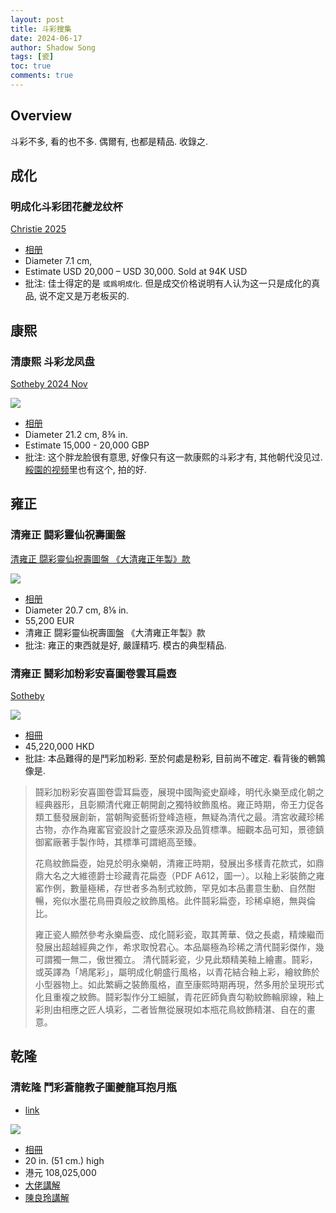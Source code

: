 ```yaml
---
layout: post
title: 斗彩搜集
date: 2024-06-17
author: Shadow Song
tags: [瓷]
toc: true
comments: true
---
```


## Overview

斗彩不多, 看的也不多. 偶爾有, 也都是精品. 收錄之. 

## 成化

### 明成化斗彩团花夔龙纹杯

[Christie 2025](https://www.christies.com.cn/zh/lot/lot-6524525?ldp_breadcrumb=back)

<script src="https://cdn.jsdelivr.net/npm/publicalbum@latest/embed-ui.min.js" async></script>
<div class="pa-gallery-player-widget" style="width:100%; height:480px; display:none;"
  data-link="https://photos.app.goo.gl/DwBFvgAEVYT51oqv8"
  data-title="明成化斗彩团花夔龙纹杯双方框六字楷书款"
  data-description="4 new items added to shared album">
  <object data="https://lh3.googleusercontent.com/pw/AP1GczPD8oiJ67RE1it1liBiOpdJ1kviwdWtKy4WFqVjj7lh8Vv24It1C8ty-ZtoQygADUMEORRQhKtN_lVewm_hhEMdkh_iEU16DKJ05kePCf7H9EoEtIje=w1920-h1080"></object>
  <object data="https://lh3.googleusercontent.com/pw/AP1GczM4ftxtWz-lqF_pNU24p_Hhfitl8u9g9xuQFYsngj7qBGiPtexx9cV3PcKi7LQ87I2nbNQb-57OcF25NjQq31Z3bMsxOYySAAE5mEQMVXiAXGJI7tBB=w1920-h1080"></object>
  <object data="https://lh3.googleusercontent.com/pw/AP1GczOOhTeupi2_GF6udHLJaoe2boX2OtXXIOn8hgkjF2_Z5w_jFlamf09NmDoY9a3VKRjkT8aVBtmolbd_-HprfyT5ofuHIvT2OmRHrMSrLCvk5bBzem6-=w1920-h1080"></object>
  <object data="https://lh3.googleusercontent.com/pw/AP1GczOgSTXb18BoIwO_Hctz2kOiRzw8CqJNZ5obxH4GEKr6I1rbEcBhuP0QwoHwEQjEnQQeezHy6YOJNmzWpuROAnZO161uviQMNkHAkETX2TYUM_paVWfN=w1920-h1080"></object>
</div>

- [相册](https://photos.app.goo.gl/DwBFvgAEVYT51oqv8)
- Diameter 7.1 cm, 
- Estimate USD 20,000 – USD 30,000.   Sold at 94K USD
- 批注: 佳士得定的是 `或爲明成化`. 但是成交价格说明有人认为这一只是成化的真品, 说不定又是万老板买的. 

## 康熙

### 清康熙 斗彩龙凤盘

[Sotheby 2024 Nov](https://www.sothebys.com/en/buy/auction/2024/chinese-art-3/a-doucai-dragon-and-phoenix-dish-mark-and-period?locale=en)

![](https://lh3.googleusercontent.com/pw/AP1GczM66WP-aTwQYHrbP2nGudzoPCk38vc9MdK1mkt_n_onjvOjcLlMOWDG3jKOKyb4IwRfzizh6-BUGWX28sPh34CZ4JGhtF9oLNPO76K3gyAE0xjV9cU-jCZdTYXYeLU5nqBSgrDiStAe6AzkxYpUn60nZw=w1294-h1294-s-no-gm?authuser=0)

- [相册](https://photos.app.goo.gl/hZFBztcA7UZYdft49)
- Diameter 21.2 cm, 8⅜ in.
- Estimate 15,000 - 20,000 GBP
- 批注: 这个胖龙脸很有意思, 好像只有这一款康熙的斗彩才有, 其他朝代没见过.  [綏園的视频](https://drive.google.com/file/d/1hNaK8hlpsPUDeJeF6ulg33vnlh1ZSNP0/view?usp=drive_link)里也有这个, 拍的好. 



## 雍正

### 清雍正 闘彩靈仙祝壽圖盤 

[清雍正 闘彩靈仙祝壽圖盤 《大清雍正年製》款](https://www.sothebys.com/en/buy/auction/2024/arts-dasie-pf2407/a-doucai-narcissus-dish-mark-and-period-of)

![](https://lh3.googleusercontent.com/pw/AP1GczMv1hd4YL4URVxesPe6R7rqvDlyz5eBswix2KbEX4suX6_075QoDIoTAF6pH5cI8kDVN66wMFLbKTk6Io91coaOnILwIvUUIk0R82XPsjlP6Hc8kDP4FNb-y05xJpakK4GRmqfC1LiykUr1AXLzNIXl1Q=w1197-h1294-s-no-gm?authuser=1)

- [相册](https://photos.app.goo.gl/G2TUVy4trbbu4AfRA)
- Diameter 20.7 cm, 8⅛ in.
- 55,200 EUR
- 清雍正 闘彩靈仙祝壽圖盤 《大清雍正年製》款
- 批注: 雍正的東西就是好, 嚴謹精巧. 模古的典型精品. 



### 清雍正 鬪彩加粉彩安喜圖卷雲耳扁壺

[Sotheby](https://www.sothebys.com/en/buy/auction/2023/the-leshantang-collection-treasures-of-chinese-art-from-the-tsai-i-ming-collection/an-outstanding-and-possibly-unique-famille-rose)

![](https://lh3.googleusercontent.com/pw/AP1GczNglSwBaiA5gCXB36nW-9XHah8f7OYOfd687exVXD_iaG9C0SW_owquGE_6ZnZj-kPCbUBQTFVJ_S7mkhArUgeepc5k3nB1EbQGpyCKFa7SQyIrA74jjMmBwfGzeNrPJr8L4oytflXvyAT6Fj_6JfgZKQ=w985-h1294-s-no-gm?authuser=0)

- [相冊](https://photos.app.goo.gl/zm8hfLBzCgCcZM827)
- 45,220,000 HKD
- 批註: 本品難得的是鬥彩加粉彩. 至於何處是粉彩, 目前尚不確定. 看背後的鵪鶉像是. 

> 鬪彩加粉彩安喜圖卷雲耳扁壺，展現中國陶瓷史巔峰，明代永樂至成化朝之經典器形，且彰顯清代雍正朝開創之獨特紋飾風格。雍正時期，帝王力促各類工藝發展創新，當朝陶瓷藝術登峰造極，無疑為清代之最。清宮收藏珍稀古物，亦作為雍窰官瓷設計之靈感來源及品質標準。細觀本品可知，景德鎮御窰廠著手製作時，其標準可謂絕高至臻。
> 
> 花鳥紋飾扁壺，始見於明永樂朝，清雍正時期，發展出多樣青花款式，如鼎鼎大名之大維德爵士珍藏青花扁壺（PDF A612，圖一）。以釉上彩裝飾之雍窰作例，數量極稀，存世者多為制式紋飾，罕見如本品畫意生動、自然酣暢，宛似水墨花鳥冊頁般之紋飾風格。此件鬪彩扁壺，珍稀卓絕，無與倫比。
> 
> 雍正瓷人顯然參考永樂扁壺、成化鬪彩瓷，取其菁華、傚之長處，精煉繼而發展出超越經典之作，希求取悅君心。本品屬極為珍稀之清代鬪彩傑作，幾可謂獨一無二，傲世獨立。
> 清代鬪彩瓷，少見此類精美釉上繪畫。鬪彩，或英譯為「鳩尾彩」，屬明成化朝盛行風格，以青花結合釉上彩，繪紋飾於小型器物上。如此繁縟之裝飾風格，直至康熙時期再現，然多用於呈現形式化且重複之紋飾。鬪彩製作分工細膩，青花匠師負責勾勒紋飾輪廓線，釉上彩則由相應之匠人填彩，二者皆無從展現如本瓶花鳥紋飾精湛、自在的畫意。


## 乾隆

### 清乾隆 鬥彩蒼龍教子圖夔龍耳抱月瓶

- [link](https://www.christies.com/zh/lot/lot-6426581)

![](https://lh3.googleusercontent.com/pw/AP1GczNnx6Yws3ETQEtvEFCs6ylgxjjJiO0P614usBP9_7HKX1J4Wppi9v5GdL1pWq1s82_P_5YHIQjIVvMbo2krj_h9xefLVYVuo10j4gobp-eGdpMSfasVgcwVyMugCg-6zgLaU6jX7ONTrXz0-GypmpwWXg=w1294-h1294-s-no-gm?authuser=0)

- [相冊](https://photos.app.goo.gl/ypeYUvs8Kcvxxya87)
- 20 in. (51 cm.) high
- 港元 108,025,000
- [大佬講解](https://drive.google.com/file/d/1Uq6XgEjaHVaTIByxt0h2_5XuglxsH9QV/view?usp=drive_link)
- [陳良玲講解](https://drive.google.com/file/d/1Bnr_mvewnDGLC6gOUMM6NjBgyPXmdgpl/view?usp=drive_link)